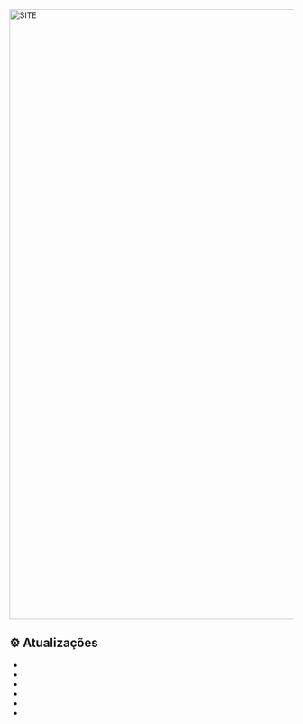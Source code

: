 <img width="1920" height="1080" alt="SITE" src="https://github.com/user-attachments/assets/6c15c193-04f8-477f-ad4f-a302e59d55eb" />


## ⚙ Atualizações

- 
- 
- 
- 
- 
- 

